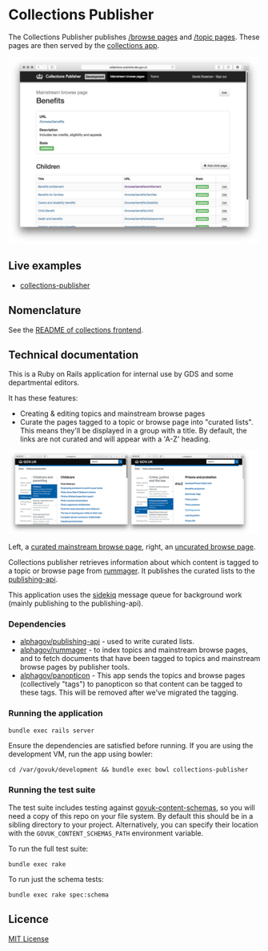 # Collections Publisher

The Collections Publisher publishes [/browse pages](https://www.gov.uk/browse/births-deaths-marriages/register-offices) and [/topic pages](https://www.gov.uk/topic/business-enterprise/export-finance). These pages are then served by the [collections app](https://github.com/alphagov/collections).

![Screenshot of Collections Publisher](docs/screenshot.jpg)

## Live examples

- [collections-publisher](https://collections-publisher.publishing.service.gov.uk/)

## Nomenclature

See the [README of collections frontend](https://github.com/alphagov/collections).

## Technical documentation

This is a Ruby on Rails application for internal use by GDS and some departmental editors.

It has these features:

- Creating & editing topics and mainstream browse pages
- Curate the pages tagged to a topic or browse page into "curated lists". This means they'll be displayed in a group with a title. By default, the links are not curated and will appear with a 'A-Z' heading.

![Screenshot of curated and non-curated pages](docs/screenshot-curated-topics.png)

Left, a [curated mainstream browse page](https://www.gov.uk/browse/childcare-parenting/childcare), right, an [uncurated browse page](https://www.gov.uk/browse/justice/prisons-probation).

Collections publisher retrieves information about which content is tagged to a topic or browse page from [rummager](https://github.com/alphagov/rummager). It publishes the curated lists to the [publishing-api](https://github.com/alphagov/publishing-api).

This application uses the [sidekiq](http://sidekiq.org/) message queue for background work (mainly publishing to the publishing-api).

### Dependencies

- [alphagov/publishing-api](https://github.com/alphagov/publishing-api) -
  used to write curated lists.
- [alphagov/rummager](https://github.com/alphagov/rummager) -
  to index topics and mainstream browse pages, and to fetch documents that have
  been tagged to topics and mainstream browse pages by publisher tools.
- [alphagov/panopticon](https://github.com/alphagov/panopticon) -
  This app sends the topics and browse pages (collectively "tags") to panopticon
  so that content can be tagged to these tags. This will be removed after we've
  migrated the tagging.

### Running the application

```
bundle exec rails server
```

Ensure the dependencies are satisfied before
running. If you are using the development VM, run the app using bowler:

```
cd /var/govuk/development && bundle exec bowl collections-publisher
```

### Running the test suite

The test suite includes testing against
[govuk-content-schemas](http://github.com/alphagov/govuk-content-schemas), so
you will need a copy of this repo on your file system. By default this should
be in a sibling directory to your project. Alternatively, you can specify their
location with the `GOVUK_CONTENT_SCHEMAS_PATH` environment variable.

To run the full test suite:

```
bundle exec rake
```

To run just the schema tests:

```
bundle exec rake spec:schema
```

## Licence

[MIT License](LICENSE.txt)
